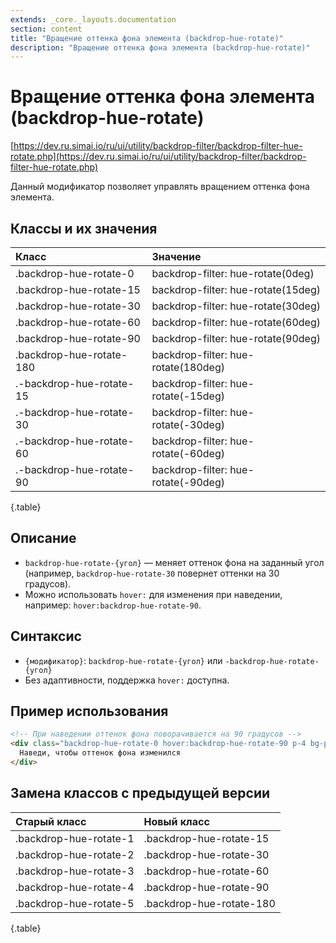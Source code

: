 ```yaml
---
extends: _core._layouts.documentation
section: content
title: "Вращение оттенка фона элемента (backdrop-hue-rotate)"
description: "Вращение оттенка фона элемента (backdrop-hue-rotate)"
---
```


# Вращение оттенка фона элемента (backdrop-hue-rotate)

[https://dev.ru.simai.io/ru/ui/utility/backdrop-filter/backdrop-filter-hue-rotate.php](https://dev.ru.simai.io/ru/ui/utility/backdrop-filter/backdrop-filter-hue-rotate.php)

Данный модификатор позволяет управлять вращением оттенка фона элемента.

## Классы и их значения

| Класс                    | Значение                          |
|:-------------------------|:------------------------------------------------------|
| .backdrop-hue-rotate-0   | backdrop-filter: hue-rotate(0deg)                     |
| .backdrop-hue-rotate-15  | backdrop-filter: hue-rotate(15deg)                    |
| .backdrop-hue-rotate-30  | backdrop-filter: hue-rotate(30deg)                    |
| .backdrop-hue-rotate-60  | backdrop-filter: hue-rotate(60deg)                    |
| .backdrop-hue-rotate-90  | backdrop-filter: hue-rotate(90deg)                    |
| .backdrop-hue-rotate-180 | backdrop-filter: hue-rotate(180deg)                   |
| .-backdrop-hue-rotate-15 | backdrop-filter: hue-rotate(-15deg)                   |
| .-backdrop-hue-rotate-30 | backdrop-filter: hue-rotate(-30deg)                   |
| .-backdrop-hue-rotate-60 | backdrop-filter: hue-rotate(-60deg)                   |
| .-backdrop-hue-rotate-90 | backdrop-filter: hue-rotate(-90deg)                   |
{.table}

## Описание

- `backdrop-hue-rotate-{угол}` — меняет оттенок фона на заданный угол (например, `backdrop-hue-rotate-30` повернет
  оттенки на 30 градусов).
- Можно использовать `hover:` для изменения при наведении, например: `hover:backdrop-hue-rotate-90`.

## Синтаксис

- `{модификатор}`: `backdrop-hue-rotate-{угол}` или `-backdrop-hue-rotate-{угол}`
- Без адаптивности, поддержка `hover:` доступна.

## Пример использования

```html
<!-- При наведении оттенок фона поворачивается на 90 градусов -->
<div class="backdrop-hue-rotate-0 hover:backdrop-hue-rotate-90 p-4 bg-primary color-on-surface-inverse transition">
  Наведи, чтобы оттенок фона изменился
</div>
```

## Замена классов с предыдущей версии

| Старый класс           | Новый класс              |
|:-----------------------|:-------------------------|
| .backdrop-hue-rotate-1 | .backdrop-hue-rotate-15  |
| .backdrop-hue-rotate-2 | .backdrop-hue-rotate-30  |
| .backdrop-hue-rotate-3 | .backdrop-hue-rotate-60  |
| .backdrop-hue-rotate-4 | .backdrop-hue-rotate-90  |
| .backdrop-hue-rotate-5 | .backdrop-hue-rotate-180 |
{.table}
